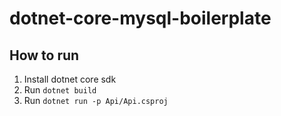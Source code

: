 # dotnet-core-mysql-boilerplate

## How to run 
1. Install dotnet core sdk
2. Run ```dotnet build```
3. Run ```dotnet run -p Api/Api.csproj```